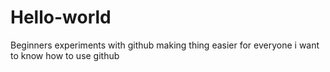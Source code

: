 # Hello-world
Beginners experiments with github
making thing easier for everyone
i want to know how to use github
